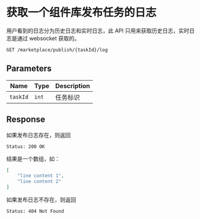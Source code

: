 # 获取一个组件库发布任务的日志

用户看到的日志分为历史日志和实时日志，此 API 只用来获取历史日志，实时日志是通过 websocket 获取的。

```text
GET /marketplace/publish/{taskId}/log
```

## Parameters

| Name     | Type  | Description |
| -------- | ----- | ----------- |
| `taskId` | `int` | 任务标识    |

## Response

如果发布日志存在，则返回

```text
Status: 200 OK
```

结果是一个数组，如：

```json
[
    "line content 1",
    "line content 2"
]
```

如果发布日志不存在，则返回

```text
Status: 404 Not Found
```
